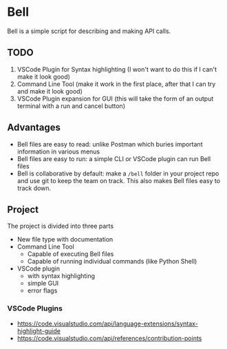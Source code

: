 
# Bell

Bell is a simple script for describing and making API calls. 

## TODO

1. VSCode Plugin for Syntax highlighting (I won't want to do this if I can't make it look good)
2. Command Line Tool (make it work in the first place, after that I can try and make it look good)
3. VSCode Plugin expansion for GUI (this will take the form of an output terminal with a run and cancel button)

## Advantages

- Bell files are easy to read: unlike Postman which buries important information in various menus
- Bell files are easy to run: a simple CLI or VSCode plugin can run Bell files
- Bell is collaborative by default: make a `/bell` folder in your project repo and use git to keep the team on track. This also makes Bell files easy to track down.

## Project

The project is divided into three parts

- New file type with documentation
- Command Line Tool
  - Capable of executing Bell files
  - Capable of running individual commands (like Python Shell)
- VSCode plugin
  - with syntax highlighting
  - simple GUI
  - error flags

### VSCode Plugins

- https://code.visualstudio.com/api/language-extensions/syntax-highlight-guide
- https://code.visualstudio.com/api/references/contribution-points